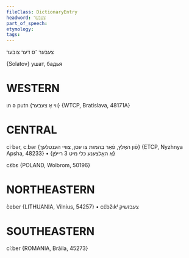 ```yaml
---
fileClass: DictionaryEntry
headword: צעבער
part_of_speech: 
etymology: 
tags: 
---
```

צעבער
־ס
דער
צובער

{Solatov}
ушат, бадья

WESTERN
========

ɩn ə putn {ווי אַ צעבער} {WTCP, Bratislava, 48171A}

CENTRAL
========

ciˑbər, cːbər {פֿון האָלץ, פֿאַר בהמות צו עסן, צוויי הענטלעך} {ETCP, Nyzhnya Apsha, 48233}
	•	{אַ האָלצענע כּלי מיט 3 רייפֿן}

cɛ́bɛ {POLAND, Wolbrom, 50196}

NORTHEASTERN
==============

c̀eber {LITHUANIA, Vilnius, 54257}
	•	cɛ́bžɩkʲ צעבזשיק

SOUTHEASTERN
==============

cíːber {ROMANIA, Brăila, 45273}

